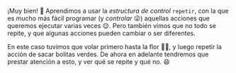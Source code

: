 ¡Muy bien! :tada: Aprendimos a usar la _estructura de control_ `repetir`, con la que es mucho más fácil programar (y _controlar_ :stuck_out_tongue_winking_eye:) aquellas acciones que queremos ejecutar  varias veces :relieved:. Pero también vimos que no todo se repite, y que algunas acciones pueden cambiar o ser diferentes.

En este caso tuvimos que volar primero hasta la flor :tulip::honeybee:, y luego repetir la acción de sacar bolitas verdes. De ahora en adelante tendremos que prestar atención a esto, y ver qué se repite y qué no. :satisfied: